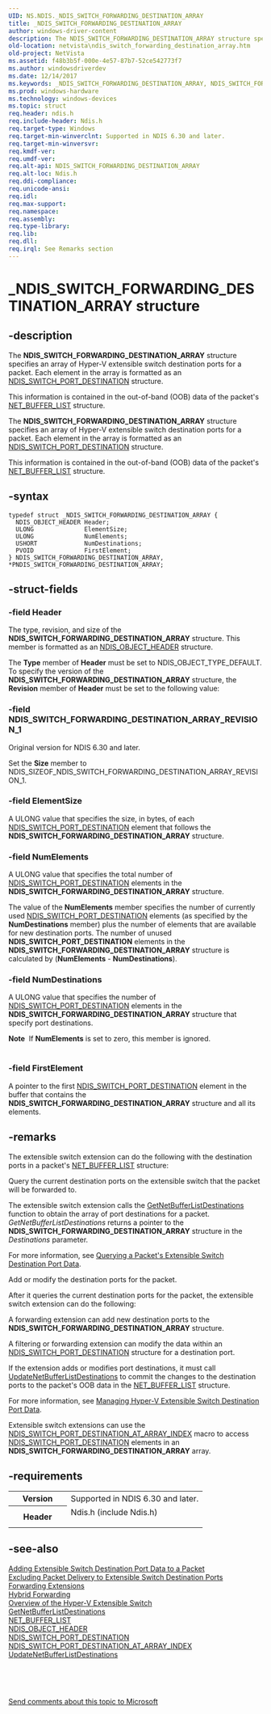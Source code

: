 ```yaml
---
UID: NS.NDIS._NDIS_SWITCH_FORWARDING_DESTINATION_ARRAY
title: _NDIS_SWITCH_FORWARDING_DESTINATION_ARRAY
author: windows-driver-content
description: The NDIS_SWITCH_FORWARDING_DESTINATION_ARRAY structure specifies an array of Hyper-V extensible switch destination ports for a packet.
old-location: netvista\ndis_switch_forwarding_destination_array.htm
old-project: NetVista
ms.assetid: f48b3b5f-000e-4e57-87b7-52ce542773f7
ms.author: windowsdriverdev
ms.date: 12/14/2017
ms.keywords: _NDIS_SWITCH_FORWARDING_DESTINATION_ARRAY, NDIS_SWITCH_FORWARDING_DESTINATION_ARRAY, *PNDIS_SWITCH_FORWARDING_DESTINATION_ARRAY
ms.prod: windows-hardware
ms.technology: windows-devices
ms.topic: struct
req.header: ndis.h
req.include-header: Ndis.h
req.target-type: Windows
req.target-min-winverclnt: Supported in NDIS 6.30 and later.
req.target-min-winversvr: 
req.kmdf-ver: 
req.umdf-ver: 
req.alt-api: NDIS_SWITCH_FORWARDING_DESTINATION_ARRAY
req.alt-loc: Ndis.h
req.ddi-compliance: 
req.unicode-ansi: 
req.idl: 
req.max-support: 
req.namespace: 
req.assembly: 
req.type-library: 
req.lib: 
req.dll: 
req.irql: See Remarks section
---
```


# _NDIS_SWITCH_FORWARDING_DESTINATION_ARRAY structure



## -description

The <b>NDIS_SWITCH_FORWARDING_DESTINATION_ARRAY</b> structure specifies an array of Hyper-V extensible switch destination ports for a packet.  Each element in the array is formatted as an <a href="netvista.ndis_switch_port_destination">NDIS_SWITCH_PORT_DESTINATION</a> structure. 

This information is contained in the out-of-band (OOB) data of the packet's  <a href="netvista.net_buffer_list">NET_BUFFER_LIST</a> structure.



The <b>NDIS_SWITCH_FORWARDING_DESTINATION_ARRAY</b> structure specifies an array of Hyper-V extensible switch destination ports for a packet.  Each element in the array is formatted as an <a href="netvista.ndis_switch_port_destination">NDIS_SWITCH_PORT_DESTINATION</a> structure. 

This information is contained in the out-of-band (OOB) data of the packet's  <a href="netvista.net_buffer_list">NET_BUFFER_LIST</a> structure.



## -syntax

````
typedef struct _NDIS_SWITCH_FORWARDING_DESTINATION_ARRAY {
  NDIS_OBJECT_HEADER Header;
  ULONG              ElementSize;
  ULONG              NumElements;
  USHORT             NumDestinations;
  PVOID              FirstElement;
} NDIS_SWITCH_FORWARDING_DESTINATION_ARRAY, *PNDIS_SWITCH_FORWARDING_DESTINATION_ARRAY;
````


## -struct-fields

### -field Header

The type, revision, and size of the <b>NDIS_SWITCH_FORWARDING_DESTINATION_ARRAY</b> structure. This member is formatted as an <a href="netvista.ndis_object_header">NDIS_OBJECT_HEADER</a> structure.

The <b>Type</b> member of <b>Header</b> must be set to NDIS_OBJECT_TYPE_DEFAULT. To specify the version of the <b>NDIS_SWITCH_FORWARDING_DESTINATION_ARRAY</b> structure, the <b>Revision</b> member of <b>Header</b> must be set to the following value: 




### -field NDIS_SWITCH_FORWARDING_DESTINATION_ARRAY_REVISION_1

Original version for NDIS 6.30 and later.

Set the <b>Size</b> member to NDIS_SIZEOF_NDIS_SWITCH_FORWARDING_DESTINATION_ARRAY_REVISION_1.

</dd>
</dl>

### -field ElementSize

A ULONG value that specifies the size, in bytes, of each <a href="netvista.ndis_switch_port_destination">NDIS_SWITCH_PORT_DESTINATION</a> element that follows the <b>NDIS_SWITCH_FORWARDING_DESTINATION_ARRAY</b> structure. 


### -field NumElements

A ULONG value that specifies the total number of <a href="netvista.ndis_switch_port_destination">NDIS_SWITCH_PORT_DESTINATION</a> elements in the <b>NDIS_SWITCH_FORWARDING_DESTINATION_ARRAY</b> structure. 

The value of the <b>NumElements</b> member specifies the number of currently used <a href="netvista.ndis_switch_port_destination">NDIS_SWITCH_PORT_DESTINATION</a> elements (as specified by the <b>NumDestinations</b> member) plus the number of elements that are available for new destination ports. The number of unused <b>NDIS_SWITCH_PORT_DESTINATION</b> elements in the <b>NDIS_SWITCH_FORWARDING_DESTINATION_ARRAY</b> structure is calculated by (<b>NumElements</b> - <b>NumDestinations</b>).


### -field NumDestinations

A ULONG value that specifies the number of <a href="netvista.ndis_switch_port_destination">NDIS_SWITCH_PORT_DESTINATION</a> elements in the <b>NDIS_SWITCH_FORWARDING_DESTINATION_ARRAY</b> structure that specify port destinations. 

<div class="alert"><b>Note</b>  If <b>NumElements</b> is set to zero, this member is ignored.  </div>
<div> </div>

### -field FirstElement

A pointer to the first <a href="netvista.ndis_switch_port_destination">NDIS_SWITCH_PORT_DESTINATION</a> element in the buffer that contains the <b>NDIS_SWITCH_FORWARDING_DESTINATION_ARRAY</b> structure and all its elements.


## -remarks
The extensible switch extension can do the following with the destination ports  in a packet's <a href="netvista.net_buffer_list">NET_BUFFER_LIST</a> structure:

Query the current destination ports on the extensible switch that the packet will be forwarded to. 

The extensible switch extension calls the <a href="netvista.GetNetBufferListDestinations">GetNetBufferListDestinations</a> function to obtain the array of port destinations for a packet. <i>GetNetBufferListDestinations</i> returns a pointer to the <b>NDIS_SWITCH_FORWARDING_DESTINATION_ARRAY</b> structure in the <i>Destinations</i> parameter.

For more information, see <a href="netvista.querying_a_packet_s_extensible_switch_destination_port_data">Querying a Packet's Extensible Switch Destination Port Data</a>.

Add or modify the destination ports for the packet. 

After it queries the current destination ports for the packet, the extensible switch extension can do the following:

A forwarding extension can add new destination ports to the <b>NDIS_SWITCH_FORWARDING_DESTINATION_ARRAY</b> structure.

A filtering or forwarding extension can modify the data within an <a href="netvista.ndis_switch_port_destination">NDIS_SWITCH_PORT_DESTINATION</a> structure for a destination port.

If the extension adds or modifies port destinations, it must call <a href="netvista.UpdateNetBufferListDestinations">UpdateNetBufferListDestinations</a> to commit the changes to the destination ports to the packet's OOB data in the <a href="netvista.net_buffer_list">NET_BUFFER_LIST</a> structure.

For more information, see <a href="netvista.managing_hyper_v_extensible_switch_destination_port_data">Managing Hyper-V Extensible Switch Destination Port Data</a>.

Extensible switch extensions can use the <a href="https://msdn.microsoft.com/library/windows/hardware/hh598225">NDIS_SWITCH_PORT_DESTINATION_AT_ARRAY_INDEX</a> macro to access <a href="netvista.ndis_switch_port_destination">NDIS_SWITCH_PORT_DESTINATION</a> elements in an <b>NDIS_SWITCH_FORWARDING_DESTINATION_ARRAY</b> array.


## -requirements
<table>
<tr>
<th width="30%">
Version

</th>
<td width="70%">
Supported in NDIS 6.30 and later.

</td>
</tr>
<tr>
<th width="30%">
Header

</th>
<td width="70%">
<dl>
<dt>Ndis.h (include Ndis.h)</dt>
</dl>
</td>
</tr>
</table>

## -see-also
<dl>
<dt><b></b></dt>
<dt>
<a href="netvista.adding_extensible_switch_destination_port_data_to_a_packet">Adding Extensible Switch Destination Port Data to a Packet</a>
</dt>
<dt>
<a href="netvista.excluding_packet_delivery_to_extensible_switch_destination_ports">Excluding Packet Delivery to Extensible Switch Destination Ports</a>
</dt>
<dt>
<a href="netvista.forwarding_extensions">Forwarding Extensions</a>
</dt>
<dt>
<a href="netvista.hybrid_forwarding">Hybrid Forwarding</a>
</dt>
<dt>
<a href="netvista.overview_of_the_hyper_v_extensible_switch">Overview of the Hyper-V Extensible Switch</a>
</dt>
<dt>
<a href="netvista.GetNetBufferListDestinations">GetNetBufferListDestinations</a>
</dt>
<dt>
<a href="netvista.net_buffer_list">NET_BUFFER_LIST</a>
</dt>
<dt>
<a href="netvista.ndis_object_header">NDIS_OBJECT_HEADER</a>
</dt>
<dt>
<a href="netvista.ndis_switch_port_destination">NDIS_SWITCH_PORT_DESTINATION</a>
</dt>
<dt>
<a href="https://msdn.microsoft.com/library/windows/hardware/hh598225">NDIS_SWITCH_PORT_DESTINATION_AT_ARRAY_INDEX</a>
</dt>
<dt>
<a href="netvista.UpdateNetBufferListDestinations">UpdateNetBufferListDestinations</a>
</dt>
</dl>
 

 

<a href="mailto:wsddocfb@microsoft.com?subject=Documentation%20feedback [NetVista\netvista]:%20NDIS_SWITCH_FORWARDING_DESTINATION_ARRAY structure%20 RELEASE:%20(12/14/2017)&amp;body=%0A%0APRIVACY STATEMENT%0A%0AWe use your feedback to improve the documentation. We don't use your email address for any other purpose, and we'll remove your email address from our system after the issue that you're reporting is fixed. While we're working to fix this issue, we might send you an email message to ask for more info. Later, we might also send you an email message to let you know that we've addressed your feedback.%0A%0AFor more info about Microsoft's privacy policy, see http://privacy.microsoft.com/en-us/default.aspx." title="Send comments about this topic to Microsoft">Send comments about this topic to Microsoft</a>

